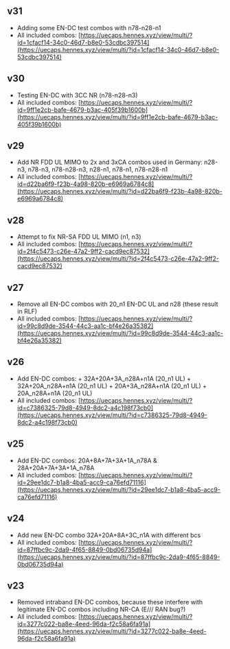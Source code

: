 
## v31
- Adding some EN-DC test combos with n78-n28-n1
- All included combos: [https://uecaps.hennes.xyz/view/multi/?id=1cfacf14-34c0-46d7-b8e0-53cdbc397514](https://uecaps.hennes.xyz/view/multi/?id=1cfacf14-34c0-46d7-b8e0-53cdbc397514)
## v30
- Testing EN-DC with 3CC NR (n78-n28-n3)
- All included combos: [https://uecaps.hennes.xyz/view/multi/?id=9ff1e2cb-bafe-4679-b3ac-405f39b1600b](https://uecaps.hennes.xyz/view/multi/?id=9ff1e2cb-bafe-4679-b3ac-405f39b1600b)
## v29
- Add NR FDD UL MIMO to 2x and 3xCA combos used in Germany: n28-n3, n78-n3, n78-n28-n3, n28-n1, n78-n1, n78-n28-n1
- All included combos: [https://uecaps.hennes.xyz/view/multi/?id=d22ba6f9-f23b-4a98-820b-e6969a6784c8](https://uecaps.hennes.xyz/view/multi/?id=d22ba6f9-f23b-4a98-820b-e6969a6784c8)
## v28
- Attempt to fix NR-SA FDD UL MIMO (n1, n3)
- All included combos: [https://uecaps.hennes.xyz/view/multi/?id=2f4c5473-c26e-47a2-9ff2-cacd9ec87532](https://uecaps.hennes.xyz/view/multi/?id=2f4c5473-c26e-47a2-9ff2-cacd9ec87532)
## v27
- Remove all EN-DC combos with 20_n1 EN-DC UL and n28 (these result in RLF)
- All included combos: [https://uecaps.hennes.xyz/view/multi/?id=99c8d9de-3544-44c3-aa1c-bf4e26a35382](https://uecaps.hennes.xyz/view/multi/?id=99c8d9de-3544-44c3-aa1c-bf4e26a35382)
## v26
- Add EN-DC combos: + 32A+20A+3A_n28A+n1A (20_n1 UL) + 32A+20A_n28A+n1A (20_n1 UL) + 20A+3A_n28A+n1A (20_n1 UL) + 20A_n28A+n1A (20_n1 UL)
- All included combos: [https://uecaps.hennes.xyz/view/multi/?id=c7386325-79d8-4949-8dc2-a4c198f73cb0](https://uecaps.hennes.xyz/view/multi/?id=c7386325-79d8-4949-8dc2-a4c198f73cb0)
## v25
- Add EN-DC combos: 20A+8A+7A+3A+1A_n78A & 28A+20A+7A+3A+1A_n78A
- All included combos: [https://uecaps.hennes.xyz/view/multi/?id=29ee1dc7-b1a8-4ba5-acc9-ca76efd71116](https://uecaps.hennes.xyz/view/multi/?id=29ee1dc7-b1a8-4ba5-acc9-ca76efd71116)
## v24
- Add new EN-DC combo 32A+20A+8A+3C_n1A with different bcs
- All included combos: [https://uecaps.hennes.xyz/view/multi/?id=87ffbc9c-2da9-4f65-8849-0bd06735d94a](https://uecaps.hennes.xyz/view/multi/?id=87ffbc9c-2da9-4f65-8849-0bd06735d94a)
## v23
- Removed intraband EN-DC combos, because these interfere with legitimate EN-DC combos including NR-CA (E/// RAN bug?)
- All included combos: [https://uecaps.hennes.xyz/view/multi/?id=3277c022-ba8e-4eed-96da-f2c58a6fa91a](https://uecaps.hennes.xyz/view/multi/?id=3277c022-ba8e-4eed-96da-f2c58a6fa91a)
